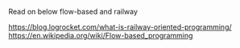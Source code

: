 Read on below
flow-based and railway

https://blog.logrocket.com/what-is-railway-oriented-programming/
https://en.wikipedia.org/wiki/Flow-based_programming
